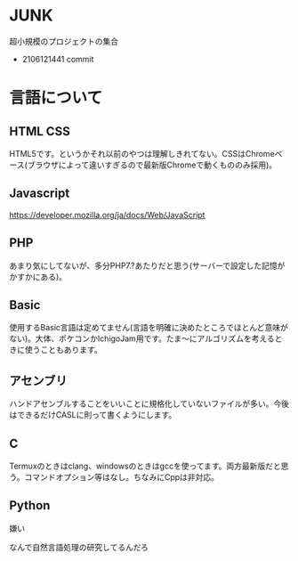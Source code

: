 # JUNK
超小規模のプロジェクトの集合

- 2106121441 commit

# 言語について

## HTML CSS
HTML5です。というかそれ以前のやつは理解しきれてない。CSSはChromeベース(ブラウザによって違いすぎるので最新版Chromeで動くもののみ採用)。

## Javascript
https://developer.mozilla.org/ja/docs/Web/JavaScript

## PHP
あまり気にしてないが、多分PHP7.?あたりだと思う(サーバーで設定した記憶がかすかにある)。

## Basic
使用するBasic言語は定めてません(言語を明確に決めたところでほとんど意味がない)。大体、ポケコンかIchigoJam用です。たま〜にアルゴリズムを考えるときに使うこともあります。

## アセンブリ
ハンドアセンブルすることをいいことに規格化していないファイルが多い。今後はできるだけCASLに則って書くようにします。

## C
Termuxのときはclang、windowsのときはgccを使ってます。両方最新版だと思う。コマンドオプション等はなし。ちなみにCppは非対応。

## Python
嫌い

なんで自然言語処理の研究してるんだろ
